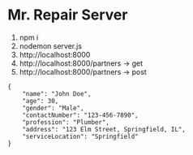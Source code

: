 # Mr. Repair Server

1. npm i
2. nodemon server.js
3. http://localhost:8000
4. http://localhost:8000/partners -> get
5. http://localhost:8000/partners -> post
```
{
    "name": "John Doe",
    "age": 30,
    "gender": "Male",
    "contactNumber": "123-456-7890",
    "profession": "Plumber",
    "address": "123 Elm Street, Springfield, IL",
    "serviceLocation": "Springfield"
}
```
